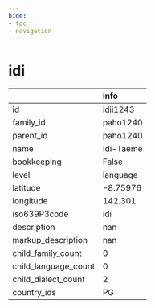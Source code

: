 ```yaml
---
hide:
- toc
- navigation
---
```

# idi
|                      | info      |
|:---------------------|:----------|
| id                   | idii1243  |
| family_id            | paho1240  |
| parent_id            | paho1240  |
| name                 | Idi-Taeme |
| bookkeeping          | False     |
| level                | language  |
| latitude             | -8.75976  |
| longitude            | 142.301   |
| iso639P3code         | idi       |
| description          | nan       |
| markup_description   | nan       |
| child_family_count   | 0         |
| child_language_count | 0         |
| child_dialect_count  | 2         |
| country_ids          | PG        |